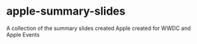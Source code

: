 # apple-summary-slides
A collection of the summary slides created Apple created for WWDC and Apple Events
